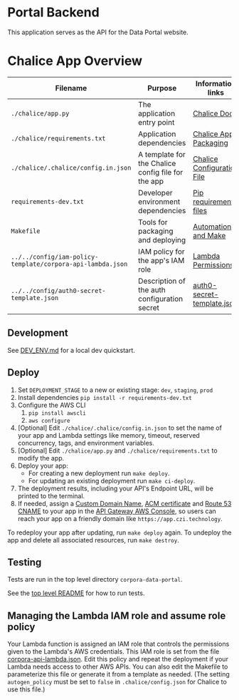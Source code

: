 # Portal Backend

This application serves as the API for the Data Portal website.

# Chalice App Overview

Filename                  | Purpose                           | Information links
--------------------------|-----------------------------------|------------------------------------------
`./chalice/app.py`                  |The application entry point        | [Chalice Docs](https://chalice.readthedocs.io/en/latest/)
`./chalice/requirements.txt`        |Application dependencies           | [Chalice App Packaging](https://chalice.readthedocs.io/en/latest/topics/packaging.html)
`./chalice/.chalice/config.in.json`	|A template for the Chalice config file for the app    | [Chalice Configuration File](https://chalice.readthedocs.io/en/latest/topics/configfile.html)
`requirements-dev.txt`    |Developer environment dependencies | [Pip requirements files](https://pip.readthedocs.io/en/1.1/requirements.html)
`Makefile`                |Tools for packaging and deploying  | [Automation and Make](https://swcarpentry.github.io/make-novice/)
`../../config/iam-policy-template/corpora-api-lambda.json`|IAM policy for the app's IAM role  | [Lambda Permissions](https://docs.aws.amazon.com/lambda/latest/dg/intro-permission-model.html)
`../../config/auth0-secret-template.json` | Description of the auth configuration secret | [auth0-secret-template.json](../../config/auth0-secret-template.json)

## Development
See [DEV_ENV.md](../../../DEV_ENV.md) for a local dev quickstart.

## Deploy
1. Set `DEPLOYMENT_STAGE` to a new or existing stage: `dev`, `staging`, `prod`
1. Install dependencies `pip install -r requirements-dev.txt`
1. Configure the AWS CLI
    1. `pip install awscli`
    1. `aws configure`
1. [Optional] Edit `./chalice/.chalice/config.in.json` to set the name of your app and Lambda settings like memory, timeout, reserved
   concurrency, tags, and environment variables.
1. [Optional] Edit `./chalice/app.py` and `./chalice/requirements.txt` to modify the app.
1. Deploy your app:
   - For creating a new deployment run `make deploy`.
   - For updating an existing deployment run `make ci-deploy`.
1. The deployment results, including your API's Endpoint URL, will be printed to the terminal.
1. If needed, assign
   a [Custom Domain Name](https://docs.aws.amazon.com/apigateway/latest/developerguide/how-to-custom-domains.html),
   [ACM certificate](https://aws.amazon.com/certificate-manager/) and [Route 53 CNAME](https://aws.amazon.com/route53/)
   to your app in the [API Gateway AWS Console](https://console.aws.amazon.com/apigateway/home#/custom-domain-names),
   so users can reach your app on a friendly domain like `https://app.czi.technology`.

To redeploy your app after updating, run `make deploy` again. To undeploy the app and delete all associated resources,
run `make destroy`.

## Testing
Tests are run in the top level directory `corpora-data-portal`.

See the [top level README](https://github.com/chanzuckerberg/corpora-data-portal/blob/main/README.md#commands)
for how to run tests.

## Managing the Lambda IAM role and assume role policy
Your Lambda function is assigned an IAM role that controls the permissions given to the Lambda's AWS credentials. This
IAM role is set from the file [corpora-api-lambda.json](../../config/iam-policy-templates/corpora-api-lambda.json). Edit this policy and repeat the deployment
if your Lambda needs access to other AWS APIs. You can also edit the Makefile to parameterize this file or generate 
it from a template as needed. (The setting `autogen_policy` must be set to `false` in `.chalice/config.json` for 
Chalice to use this file.)
